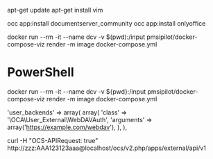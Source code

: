 apt-get update
apt-get install vim

occ app:install documentserver_community
 occ app:install onlyoffice

docker run --rm -it --name dcv -v $(pwd):/input pmsipilot/docker-compose-viz render -m image docker-compose.yml
# PowerShell
docker run --rm -it --name dcv -v ${pwd}:/input pmsipilot/docker-compose-viz render -m image docker-compose.yml

'user_backends' => array(
    array(
        'class' => '\OCA\User_External\WebDAVAuth',
        'arguments' => array('https://example.com/webdav'),
    ),
),


curl  -H "OCS-APIRequest: true" \
  http://zzz:AAA123123aaa@localhost/ocs/v2.php/apps/external/api/v1
